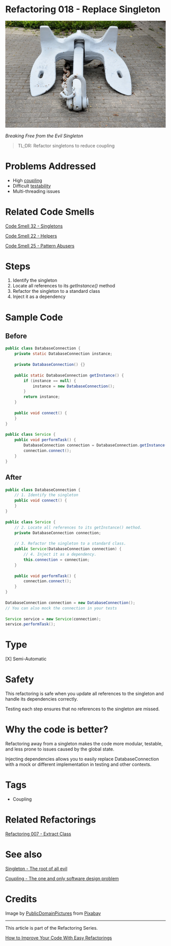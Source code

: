 # Refactoring 018 - Replace Singleton

![Refactoring 018 - Replace Singleton](Refactoring%20018%20-%20Replace%20Singleton.jpg)

*Breaking Free from the Evil Singleton*

> TL;DR: Refactor singletons to reduce coupling

# Problems Addressed

- High [coupling](https://github.com/mcsee/Software-Design-Articles/tree/main/Articles/Theory/Coupling%20-%20The%20one%20and%20only%20software%20design%20problem/readme.md)
- Difficult [testability](https://github.com/mcsee/Software-Design-Articles/tree/main/Articles/Theory/Singleton%20-%20The%20root%20of%20all%20evil/readme.md)
- Multi-threading issues

# Related Code Smells

[Code Smell 32 - Singletons](https://github.com/mcsee/Software-Design-Articles/tree/main/Articles/Code%20Smells/Code%20Smell%2032%20-%20Singletons/readme.md)

[Code Smell 22 - Helpers](https://github.com/mcsee/Software-Design-Articles/tree/main/Articles/Code%20Smells/Code%20Smell%2022%20-%20Helpers/readme.md)

[Code Smell 25 - Pattern Abusers](https://github.com/mcsee/Software-Design-Articles/tree/main/Articles/Code%20Smells/Code%20Smell%2025%20-%20Pattern%20Abusers/readme.md)

# Steps

1. Identify the singleton 
2. Locate all references to its *getInstance()* method
3. Refactor the singleton to a standard class
4. Inject it as a dependency

# Sample Code

## Before

[Gist Url]: # (https://gist.github.com/mcsee/43f6accd32cfcfef4e1daf5d159c1394)

```java
public class DatabaseConnection {
    private static DatabaseConnection instance;

    private DatabaseConnection() {}

    public static DatabaseConnection getInstance() {
        if (instance == null) {
            instance = new DatabaseConnection();
        }
        return instance;
    }

    public void connect() { 
    }
}

public class Service {
    public void performTask() {
        DatabaseConnection connection = DatabaseConnection.getInstance();
        connection.connect(); 
    }
}
```

## After

[Gist Url]: # (https://gist.github.com/mcsee/d52dafea0e452a5343045d47a4524510)

```java
public class DatabaseConnection {  
    // 1. Identify the singleton 
    public void connect() { 
    }
}

public class Service {
    // 2. Locate all references to its getInstance() method.
    private DatabaseConnection connection;

    // 3. Refactor the singleton to a standard class. 
    public Service(DatabaseConnection connection) {
        // 4. Inject it as a dependency.
        this.connection = connection;
    }

    public void performTask() {
        connection.connect(); 
    }
}

DatabaseConnection connection = new DatabaseConnection();
// You can also mock the connection in your tests

Service service = new Service(connection);
service.performTask();
```

# Type

[X] Semi-Automatic

# Safety

This refactoring is safe when you update all references to the singleton and handle its dependencies correctly. 

Testing each step ensures that no references to the singleton are missed.

# Why the code is better?

Refactoring away from a singleton makes the code more modular, testable, and less prone to issues caused by the global state. 

Injecting dependencies allows you to easily replace DatabaseConnection with a mock or different implementation in testing and other contexts.
 
# Tags

- Coupling

# Related Refactorings

[Refactoring 007 - Extract Class](https://github.com/mcsee/Software-Design-Articles/tree/main/Articles/Refactorings/Refactoring%20007%20-%20Extract%20Class/readme.md)

# See also

[Singleton - The root of all evil](https://github.com/mcsee/Software-Design-Articles/tree/main/Articles/Theory/Singleton%20-%20The%20root%20of%20all%20evil/readme.md)

[Coupling - The one and only software design problem](https://github.com/mcsee/Software-Design-Articles/tree/main/Articles/Theory/Coupling%20-%20The%20one%20and%20only%20software%20design%20problem/readme.md)

# Credits

Image by [PublicDomainPictures](https://pixabay.com/users/publicdomainpictures-14/) from [Pixabay](https://pixabay.com/)

* * * 

This article is part of the Refactoring Series.

[How to Improve Your Code With Easy Refactorings](https://github.com/mcsee/Software-Design-Articles/tree/main/Articles/Refactorings/How%20to%20Improve%20your%20Code%20With%20Easy%20Refactorings/readme.md)
